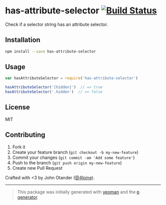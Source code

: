 # has-attribute-selector [![Build Status](https://secure.travis-ci.org/cssstats/has-attribute-selector.png?branch=master)](https://travis-ci.org/cssstats/has-attribute-selector)

Check if a selector string has an attribute selector.

## Installation

```bash
npm install --save has-attribute-selector
```

## Usage

```javascript
var hasAttributeSelector = require('has-attribute-selector')

hasAttributeSelector('[hidden]')  // => true
hasAttributeSelector('.hidden')  // => false
```

## License

MIT

## Contributing

1. Fork it
2. Create your feature branch (`git checkout -b my-new-feature`)
3. Commit your changes (`git commit -am 'Add some feature'`)
4. Push to the branch (`git push origin my-new-feature`)
5. Create new Pull Request

Crafted with <3 by John Otander ([@4lpine](https://twitter.com/4lpine)).

***

> This package was initially generated with [yeoman](http://yeoman.io) and the [p generator](https://github.com/johnotander/generator-p.git).
